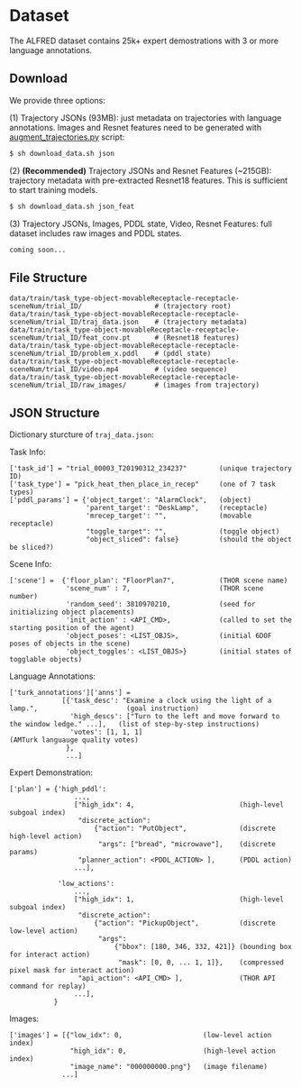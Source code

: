# Dataset

The ALFRED dataset contains 25k+ expert demostrations with 3 or more language annotations.

## Download

We provide three options:

(1) Trajectory JSONs (93MB): just metadata on trajectories with language annotations. Images and Resnet features need to be generated with [augment_trajectories.py](../gen/scripts/augment_trajectories.py) script:

```bash
$ sh download_data.sh json
```

(2) **(Recommended)** Trajectory JSONs and Resnet Features (~215GB): trajectory metadata with pre-extracted Resnet18 features. This is sufficient to start training models.
```bash
$ sh download_data.sh json_feat
```

(3) Trajectory JSONs, Images, PDDL state, Video, Resnet Features: full dataset includes raw images and PDDL states.

```bash
coming soon...
```

## File Structure

```
data/train/task_type-object-movableReceptacle-receptacle-sceneNum/trial_ID/                  # (trajectory root)
data/train/task_type-object-movableReceptacle-receptacle-sceneNum/trial_ID/traj_data.json    # (trajectory metadata)
data/train/task_type-object-movableReceptacle-receptacle-sceneNum/trial_ID/feat_conv.pt      # (Resnet18 features)
data/train/task_type-object-movableReceptacle-receptacle-sceneNum/trial_ID/problem_x.pddl    # (pddl state)
data/train/task_type-object-movableReceptacle-receptacle-sceneNum/trial_ID/video.mp4         # (video sequence)
data/train/task_type-object-movableReceptacle-receptacle-sceneNum/trial_ID/raw_images/       # (images from trajectory)
```

## JSON Structure

Dictionary sturcture of `traj_data.json`:

Task Info:
```
['task_id'] = "trial_00003_T20190312_234237"        (unique trajectory ID)
['task_type'] = "pick_heat_then_place_in_recep"     (one of 7 task types)
['pddl_params'] = {'object_target': "AlarmClock",   (object)
                   'parent_target': "DeskLamp",     (receptacle)
                   'mrecep_target': "",             (movable receptacle)
                   "toggle_target": "",             (toggle object)
                   "object_sliced": false}          (should the object be sliced?)
```

Scene Info:
```
['scene'] =  {'floor_plan': "FloorPlan7",           (THOR scene name)
              'scene_num' : 7,                      (THOR scene number)
              'random_seed': 3810970210,            (seed for initializing object placements)
              'init_action' : <API_CMD>,            (called to set the starting position of the agent)
              'object_poses': <LIST_OBJS>,          (initial 6DOF poses of objects in the scene)
              'object_toggles': <LIST_OBJS>}        (initial states of togglable objects)
```

Language Annotations:
```
['turk_annotations']['anns'] =  
             [{'task_desc': "Examine a clock using the light of a lamp.",                      (goal instruction) 
               'high_descs': ["Turn to the left and move forward to the window ledge." ...],   (list of step-by-step instructions)
               'votes': [1, 1, 1]                                                              (AMTurk languauge quality votes)
              },
              ...]
```

Expert Demonstration:
```
['plan'] = {'high_pddl':
                ...,
                ["high_idx": 4,                          (high-level subgoal index)
                 "discrete_action":                    
                     {"action": "PutObject",             (discrete high-level action)
                      "args": ["bread", "microwave"],    (discrete params)
                 "planner_action": <PDDL_ACTION> ],      (PDDL action)
                ...],
                 
            'low_actions': 
                ...,
                ["high_idx": 1,                          (high-level subgoal index)
                 "discrete_action":
                     {"action": "PickupObject",          (discrete low-level action)
                      "args": 
                          {"bbox": [180, 346, 332, 421]} (bounding box for interact action)
                           "mask": [0, 0, ... 1, 1]},    (compressed pixel mask for interact action)
                 "api_action": <API_CMD> ],              (THOR API command for replay)
                ...], 
           }
```

Images:
```
['images'] = [{"low_idx": 0,                    (low-level action index)
               "high_idx": 0,                   (high-level action index)
               "image_name": "000000000.png"}   (image filename)
             ...]
```
